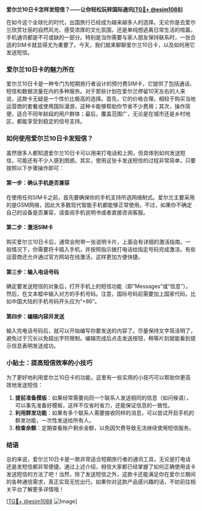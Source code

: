 **爱尔兰10日卡怎样发短信？——让你轻松玩转国际通讯[[TG💪+ @esim1088](https://t.me/s/esim1088)]**

在如今这个全球化的时代，出国旅行已经成为越来越多人的选择。无论你是去爱尔兰欣赏壮丽的自然风光、感受浓厚的文化氛围，还是单纯想逃离日常生活的喧嚣，手机通讯都是不可或缺的一部分。特别是当你需要与家人朋友保持联系时，一张合适的SIM卡就显得尤为重要了。今天，我们就来聊聊爱尔兰10日卡，以及如何用它发送短信。

### 爱尔兰10日卡的魅力所在

爱尔兰10日卡是一种专门为短期旅行者设计的预付费SIM卡，它提供了包括通话、短信和数据流量在内的多种服务。对于那些计划在爱尔兰停留10天左右的人来说，这款卡无疑是一个性价比极高的选择。首先，它的价格合理，相较于购买当地运营商的套餐或使用国际漫游，这种卡能够帮助你节省不少费用；其次，操作简便，适合不同年龄段的用户群体；最后，覆盖范围广，无论是在城市还是乡村地区，都能享受到稳定的信号支持。

### 如何使用爱尔兰10日卡发短信？

虽然很多人都知道爱尔兰10日卡可以用来打电话和上网，但具体到如何发送短信，可能还有不少人感到困惑。其实，使用这张卡发送短信的过程非常简单，只要按照以下步骤操作即可：

#### 第一步：确认手机是否兼容

在使用任何SIM卡之前，首先要确保你的手机支持所选网络制式。爱尔兰主要采用的是GSM网络，因此大多数现代智能手机都能够正常使用。不过，如果你不确定自己的设备是否兼容，请查阅手机说明书或者直接咨询客服。

#### 第二步：激活SIM卡

购买爱尔兰10日卡后，通常会附带一张说明卡片，上面会有详细的激活指南。一般情况下，你需要将卡插入手机，并按照指示拨打电话给指定号码完成激活。有些运营商还允许通过官方网站在线激活，这样更加方便快捷。

#### 第三步：输入电话号码

确定要发送短信的对象后，打开手机上的短信功能（即“Messages”或“信息”）。然后，在文本框中输入对方的手机号码。注意，国际号码前需要加上国家代码，比如中国大陆的手机号码开头应为“+86”。

#### 第四步：编辑内容并发送

输入完电话号码后，就可以开始编写你要发送的内容了。尽量保持文字简洁明了，避免过于冗长以免超出字符限制。编辑完成后点击发送按钮，稍等片刻就能看到提示信息表明发送成功。

### 小贴士：提高短信效率的小技巧

为了更好地利用爱尔兰10日卡的功能，这里有一些实用的小技巧可以帮助你更高效地发送短信：

1. **提前准备模板**：如果经常需要向同一个联系人发送相同的信息（如问候语），可以事先准备好模板，这样不仅省时省力，还能保证信息的一致性。
2. **利用群发功能**：如果有多个联系人需要接收同样的消息，可以尝试开启手机的群发功能，一次性发送给所有人。
3. **检查余额**：定期查看账户剩余金额，以免因欠费导致无法继续使用短信服务。

### 结语

总的来说，爱尔兰10日卡是一款非常适合短期旅行者的通讯工具，无论是打电话还是发短信都非常便捷。通过上述介绍，相信大家都已经掌握了如何正确使用该卡发送短信的方法了吧！当然，除了发送短信之外，这款卡还能满足你在爱尔兰期间的各种通信需求，真正实现无忧出行。如果你对这款产品感兴趣的话，不妨前往相关平台了解更多详情哦！

[[TG💪+ @esim1088](https://t.me/s/esim1088) ![Image](https://i.postimg.cc/4NQfJmqS/Snipaste-2025-05-13-00-14-12.png)]